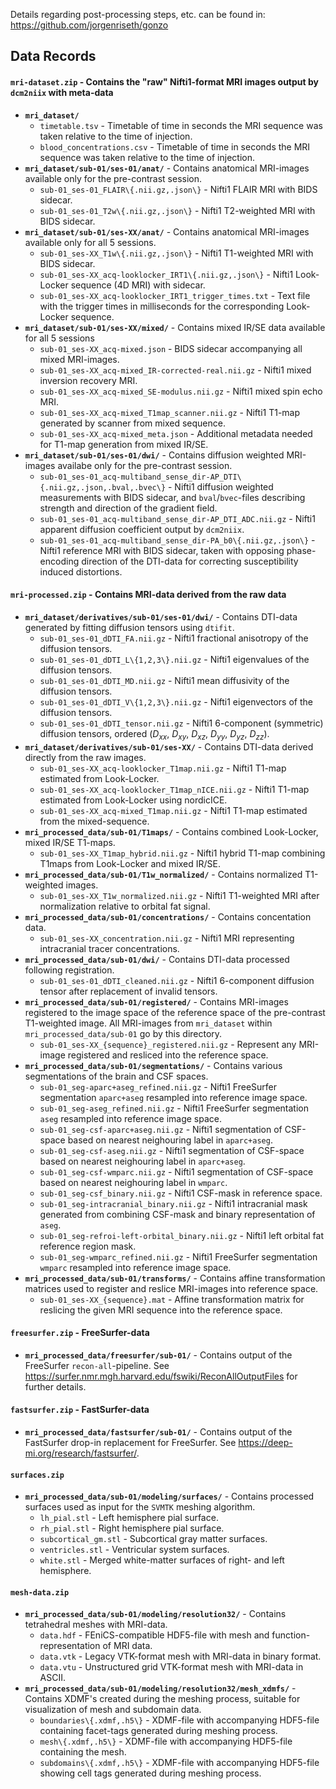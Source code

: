 Details regarding post-processing steps, etc. can be found in: <https://github.com/jorgenriseth/gonzo>

## Data Records

#### **`mri-dataset.zip`** - Contains the "raw" Nifti1-format MRI images output by `dcm2niix` with meta-data

- **`mri_dataset/`**
  - `timetable.tsv` - Timetable of time in seconds the MRI sequence was taken relative to the time of injection.
  - `blood_concentrations.csv` - Timetable of time in seconds the MRI sequence was taken relative to the time of injection.
- **`mri_dataset/sub-01/ses-01/anat/`** - Contains anatomical MRI-images available only for the pre-contrast session.
  - `sub-01_ses-01_FLAIR\{.nii.gz,.json\}` - Nifti1 FLAIR MRI with BIDS sidecar.
  - `sub-01_ses-01_T2w\{.nii.gz,.json\}` - Nifti1 T2-weighted MRI with BIDS sidecar.
- **`mri_dataset/sub-01/ses-XX/anat/`** - Contains anatomical MRI-images available only for all 5 sessions.
  - `sub-01_ses-XX_T1w\{.nii.gz,.json\}` - Nifti1 T1-weighted MRI with BIDS sidecar.
  - `sub-01_ses-XX_acq-looklocker_IRT1\{.nii.gz,.json\}` - Nifti1 Look-Locker sequence (4D MRI) with sidecar.
  - `sub-01_ses-XX_acq-looklocker_IRT1_trigger_times.txt` - Text file with the trigger times in milliseconds for the corresponding Look-Locker sequence.
- **`mri_dataset/sub-01/ses-XX/mixed/`** - Contains mixed IR/SE data available for all 5 sessions
  - `sub-01_ses-XX_acq-mixed.json` - BIDS sidecar accompanying all mixed MRI-images.
  - `sub-01_ses-XX_acq-mixed_IR-corrected-real.nii.gz` - Nifti1 mixed inversion recovery MRI.
  - `sub-01_ses-XX_acq-mixed_SE-modulus.nii.gz` - Nifti1 mixed spin echo MRI.
  - `sub-01_ses-XX_acq-mixed_T1map_scanner.nii.gz` - Nifti1 T1-map generated by scanner from mixed sequence.
  - `sub-01_ses-XX_acq-mixed_meta.json` - Additional metadata needed for T1-map generation from mixed IR/SE.
- **`mri_dataset/sub-01/ses-01/dwi/`** - Contains diffusion weighted MRI-images availabe only for the pre-contrast session.
  - `sub-01_ses-01_acq-multiband_sense_dir-AP_DTI\{.nii.gz,.json,.bval,.bvec\}` - Nifti1 diffusion weighted measurements with BIDS sidecar, and `bval`/`bvec`-files describing strength and direction of the gradient field.
  - `sub-01_ses-01_acq-multiband_sense_dir-AP_DTI_ADC.nii.gz` - Nifti1 apparent diffusion coefficient output by `dcm2niix`.
  - `sub-01_ses-01_acq-multiband_sense_dir-PA_b0\{.nii.gz,.json\}` - Nifti1 reference MRI with BIDS sidecar, taken with opposing phase-encoding direction of the DTI-data for correcting susceptibility induced distortions.

#### **`mri-processed.zip`** - Contains MRI-data derived from the raw data

- **`mri_dataset/derivatives/sub-01/ses-01/dwi/`** - Contains DTI-data generated by fitting diffusion tensors using `dtifit`.
  - `sub-01_ses-01_dDTI_FA.nii.gz` - Nifti1 fractional anisotropy of the diffusion tensors.
  - `sub-01_ses-01_dDTI_L\{1,2,3\}.nii.gz` - Nifti1 eigenvalues of the diffusion tensors.
  - `sub-01_ses-01_dDTI_MD.nii.gz` - Nifti1 mean diffusivity of the diffusion tensors.
  - `sub-01_ses-01_dDTI_V\{1,2,3\}.nii.gz` - Nifti1 eigenvectors of the diffusion tensors.
  - `sub-01_ses-01_dDTI_tensor.nii.gz` - Nifti1 6-component (symmetric) diffusion tensors, ordered ($D_{xx}$, $D_{xy}$, $D_{xz}$, $D_{yy}$, $D_{yz}$, $D_{zz}$).
- **`mri_dataset/derivatives/sub-01/ses-XX/`** - Contains DTI-data derived directly from the raw images.
  - `sub-01_ses-XX_acq-looklocker_T1map.nii.gz` - Nifti1 T1-map estimated from Look-Locker.
  - `sub-01_ses-XX_acq-looklocker_T1map_nICE.nii.gz` - Nifti1 T1-map estimated from Look-Locker using nordicICE.
  - `sub-01_ses-XX_acq-mixed_T1map.nii.gz` - Nifti1 T1-map estimated from the mixed-sequence.
- **`mri_processed_data/sub-01/T1maps/`** - Contains combined Look-Locker, mixed IR/SE T1-maps.
  - `sub-01_ses-XX_T1map_hybrid.nii.gz` - Nifti1 hybrid T1-map combining T1maps from Look-Locker and mixed IR/SE.
- **`mri_processed_data/sub-01/T1w_normalized/`** - Contains normalized T1-weighted images.
  - `sub-01_ses-XX_T1w_normalized.nii.gz` - Nifti1 T1-weighted MRI after normalization relative to orbital fat signal.
- **`mri_processed_data/sub-01/concentrations/`** - Contains concentation data.
  - `sub-01_ses-XX_concentration.nii.gz` - Nifti1 MRI representing intracranial tracer concentrations.
- **`mri_processed_data/sub-01/dwi/`** - Contains DTI-data processed following registration.
  - `sub-01_ses-01_dDTI_cleaned.nii.gz` - Nifti1 6-component diffusion tensor after replacement of invalid tensors.
- **`mri_processed_data/sub-01/registered/`** - Contains MRI-images registered to the image space of the reference space of the pre-contrast T1-weighted image. All MRI-images from `mri_dataset` within `mri_processed_data/sub-01` go by this directory.
  - `sub-01_ses-XX_{sequence}_registered.nii.gz` - Represent any MRI-image registered and resliced into the reference space.
- **`mri_processed_data/sub-01/segmentations/`** - Contains various segmentations of the brain and CSF spaces.
  - `sub-01_seg-aparc+aseg_refined.nii.gz` - Nifti1 FreeSurfer segmentation `aparc+aseg` resampled into reference image space.
  - `sub-01_seg-aseg_refined.nii.gz` - Nifti1 FreeSurfer segmentation `aseg` resampled into reference image space.
  - `sub-01_seg-csf-aparc+aseg.nii.gz` - Nifti1 segmentation of CSF-space based on nearest neighouring label in `aparc+aseg`.
  - `sub-01_seg-csf-aseg.nii.gz` - Nifti1 segmentation of CSF-space based on nearest neighouring label in `aparc+aseg`.
  - `sub-01_seg-csf-wmparc.nii.gz` - Nifti1 segmentation of CSF-space based on nearest neighouring label in `wmparc`.
  - `sub-01_seg-csf_binary.nii.gz` - Nifti1 CSF-mask in reference space.
  - `sub-01_seg-intracranial_binary.nii.gz` - Nifti1 intracranial mask generated from combining CSF-mask and binary representation of `aseg`.
  - `sub-01_seg-refroi-left-orbital_binary.nii.gz` - Nifti1 left orbital fat reference region mask.
  - `sub-01_seg-wmparc_refined.nii.gz` - Nifti1 FreeSurfer segmentation `wmparc` resampled into reference image space.
- **`mri_processed_data/sub-01/transforms/`** - Contains affine transformation matrices used to register and reslice MRI-images into reference space.
  - `sub-01_ses-XX_{sequence}.mat` - Affine transformation matrix for reslicing the given MRI sequence into the reference space.

#### **`freesurfer.zip`** - FreeSurfer-data

- **`mri_processed_data/freesurfer/sub-01/`** - Contains output of the FreeSurfer `recon-all`-pipeline. See <https://surfer.nmr.mgh.harvard.edu/fswiki/ReconAllOutputFiles> for further details.

#### **`fastsurfer.zip`** - FastSurfer-data

- **`mri_processed_data/fastsurfer/sub-01/`** - Contains output of the FastSurfer drop-in replacement for FreeSurfer. See <https://deep-mi.org/research/fastsurfer/>.

#### **`surfaces.zip`**

- **`mri_processed_data/sub-01/modeling/surfaces/`** - Contains processed surfaces used as input for the `SVMTK` meshing algorithm.
  - `lh_pial.stl` - Left hemisphere pial surface.
  - `rh_pial.stl` - Right hemisphere pial surface.
  - `subcortical_gm.stl` - Subcortical gray matter surfaces.
  - `ventricles.stl` - Ventricular system surfaces.
  - `white.stl` - Merged white-matter surfaces of right- and left hemisphere.

#### **`mesh-data.zip`**

- **`mri_processed_data/sub-01/modeling/resolution32/`** - Contains tetrahedral meshes with MRI-data.
  - `data.hdf` - FEniCS-compatible HDF5-file with mesh and function-representation of MRI data.
  - `data.vtk` - Legacy VTK-format mesh with MRI-data in binary format.
  - `data.vtu` - Unstructured grid VTK-format mesh with MRI-data in ASCII.
- **`mri_processed_data/sub-01/modeling/resolution32/mesh_xdmfs/`** - Contains XDMF's created during the meshing process, suitable for visualization of mesh and subdomain data.
  - `boundaries\{.xdmf,.h5\}` - XDMF-file with accompanying HDF5-file containing facet-tags generated during meshing process.
  - `mesh\{.xdmf,.h5\}` - XDMF-file with accompanying HDF5-file containing the mesh.
  - `subdomains\{.xdmf,.h5\}` - XDMF-file with accompanying HDF5-file showing cell tags generated during meshing process.
